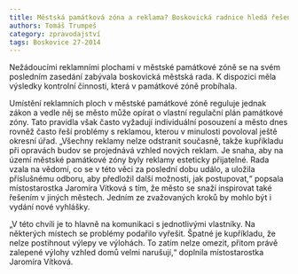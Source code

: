 ```yaml
---
title: Městská památková zóna a reklama? Boskovická radnice hledá řešení
authors: Tomáš Trumpeš
category: zpravodajství
tags: Boskovice 27-2014 
---
```


Nežádoucími reklamními plochami v městské památkové zóně se na svém posledním zasedání zabývala boskovická městská rada. K dispozici měla výsledky kontrolní činnosti, která v památkové zóně probíhala.

Umístění reklamních ploch v městské památkové zóně reguluje jednak zákon a vedle něj se město může opírat o vlastní regulační plán památkové zóny. Tato pravidla však často vyžadují individuální posouzení a město dnes rovněž často řeší problémy s reklamou, kterou v minulosti povoloval ještě okresní úřad. „Všechny reklamy nelze odstranit současně, takže kupříkladu při opravách budov se projednává vzhled nových reklam. Je snaha, aby na území městské památkové zóny byly reklamy esteticky přijatelné. Rada vzala na vědomí, co se v této věci za poslední dobu událo, a uložila příslušnému odboru, aby předložil další možnosti, jak postupovat,“ popsala místostarostka Jaromíra Vítková s tím, že město se snaží inspirovat také řešením v jiných městech. Jedním ze zvažovaných kroků by mohlo být i vydání nové vyhlášky.

„V této chvíli je to hlavně na komunikaci s jednotlivými vlastníky. Na některých místech se problémy podařilo vyřešit. Špatné je kupříkladu, že nelze postihnout výlepy ve výlohách. To zatím nelze omezit, přitom právě zalepené výlohy vzhled domů velmi narušují,“ doplnila místostarostka Jaromíra Vítková.